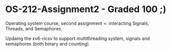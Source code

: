 # OS-212-Assignment2 - Graded 100 ;)
Operating system course, second assignment =: interacting Signals, Threads, and Semaphores.

Updaing the xv6-ricsv to support multithreading system, signals and semaphores (both binary and counting).
